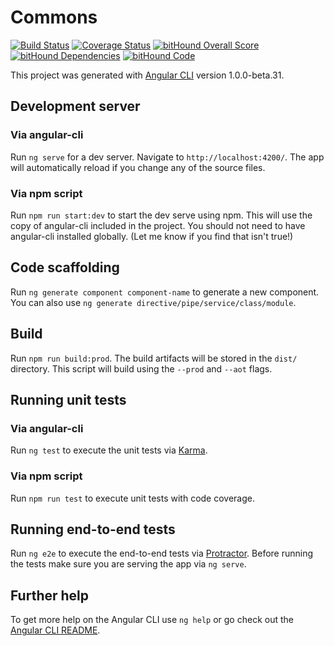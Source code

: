 # Commons
[![Build Status](https://travis-ci.org/hatfieldlibrary/commons.svg?branch=master)](https://travis-ci.org/hatfieldlibrary/commons)
[![Coverage Status](https://coveralls.io/repos/github/hatfieldlibrary/commons/badge.svg?branch=master)](https://coveralls.io/github/hatfieldlibrary/commons?branch=master)
[![bitHound Overall Score](https://www.bithound.io/github/hatfieldlibrary/commons/badges/score.svg)](https://www.bithound.io/github/hatfieldlibrary/commons)
[![bitHound Dependencies](https://www.bithound.io/github/hatfieldlibrary/commons/badges/dependencies.svg)](https://www.bithound.io/github/hatfieldlibrary/commons/master/dependencies/npm)
[![bitHound Code](https://www.bithound.io/github/hatfieldlibrary/commons/badges/code.svg)](https://www.bithound.io/github/hatfieldlibrary/commons)

This project was generated with [Angular CLI](https://github.com/angular/angular-cli) version 1.0.0-beta.31.

## Development server

### Via angular-cli
Run `ng serve` for a dev server. Navigate to `http://localhost:4200/`. The app will automatically reload if you change any of the source files.

### Via npm script
Run `npm run start:dev` to start the dev serve using npm. This will use the copy of angular-cli included in the project.  You should not need to have angular-cli installed globally. (Let me know if you find that isn't true!)

## Code scaffolding

Run `ng generate component component-name` to generate a new component. You can also use `ng generate directive/pipe/service/class/module`.

## Build

Run `npm run build:prod`. The build artifacts will be stored in the `dist/` directory. This script will build using the `--prod` and `--aot` flags.

## Running unit tests

### Via angular-cli
Run `ng test` to execute the unit tests via [Karma](https://karma-runner.github.io).

### Via npm script
Run `npm run test` to execute unit tests with code coverage.

## Running end-to-end tests

Run `ng e2e` to execute the end-to-end tests via [Protractor](http://www.protractortest.org/).
Before running the tests make sure you are serving the app via `ng serve`.

## Further help

To get more help on the Angular CLI use `ng help` or go check out the [Angular CLI README](https://github.com/angular/angular-cli/blob/master/README.md).
